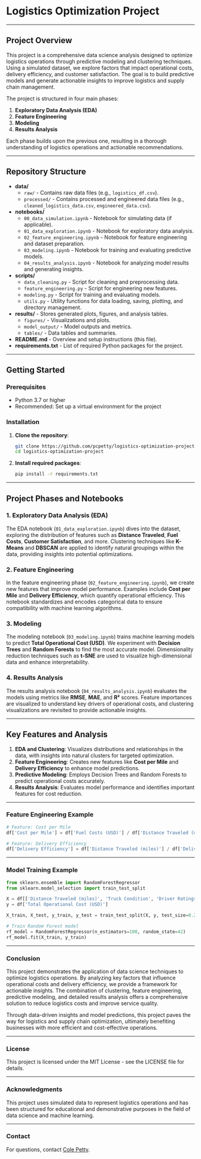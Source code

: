 # Logistics Optimization Project

---

## Project Overview

This project is a comprehensive data science analysis designed to optimize logistics operations through predictive modeling and clustering techniques. Using a simulated dataset, we explore factors that impact operational costs, delivery efficiency, and customer satisfaction. The goal is to build predictive models and generate actionable insights to improve logistics and supply chain management.

The project is structured in four main phases:

1. **Exploratory Data Analysis (EDA)**
2. **Feature Engineering**
3. **Modeling**
4. **Results Analysis**

Each phase builds upon the previous one, resulting in a thorough understanding of logistics operations and actionable recommendations.

---

## Repository Structure

- **data/**
  - `raw/` - Contains raw data files (e.g., `logistics_df.csv`).
  - `processed/` - Contains processed and engineered data files (e.g., `cleaned_logistics_data.csv`, `engineered_data.csv`).
- **notebooks/**
  - `00_data_simulation.ipynb` - Notebook for simulating data (if applicable).
  - `01_data_exploration.ipynb` - Notebook for exploratory data analysis.
  - `02_feature_engineering.ipynb` - Notebook for feature engineering and dataset preparation.
  - `03_modeling.ipynb` - Notebook for training and evaluating predictive models.
  - `04_results_analysis.ipynb` - Notebook for analyzing model results and generating insights.
- **scripts/**
  - `data_cleaning.py` - Script for cleaning and preprocessing data.
  - `feature_engineering.py` - Script for engineering new features.
  - `modeling.py` - Script for training and evaluating models.
  - `utils.py` - Utility functions for data loading, saving, plotting, and directory management.
- **results/** - Stores generated plots, figures, and analysis tables.
  - `figures/` - Visualizations and plots.
  - `model_output/` - Model outputs and metrics.
  - `tables/` - Data tables and summaries.
- **README.md** - Overview and setup instructions (this file).
- **requirements.txt** - List of required Python packages for the project.

---

## Getting Started

### Prerequisites

- Python 3.7 or higher
- Recommended: Set up a virtual environment for the project

### Installation

1. **Clone the repository**:
    ```bash
    git clone https://github.com/pcpetty/logistics-optimization-project.git
    cd logistics-optimization-project
    ```

2. **Install required packages**:
    ```bash
    pip install -r requirements.txt
    ```

---

## Project Phases and Notebooks

### 1. Exploratory Data Analysis (EDA)
The EDA notebook (`01_data_exploration.ipynb`) dives into the dataset, exploring the distribution of features such as **Distance Traveled**, **Fuel Costs**, **Customer Satisfaction**, and more. Clustering techniques like **K-Means** and **DBSCAN** are applied to identify natural groupings within the data, providing insights into potential optimizations.

### 2. Feature Engineering
In the feature engineering phase (`02_feature_engineering.ipynb`), we create new features that improve model performance. Examples include **Cost per Mile** and **Delivery Efficiency**, which quantify operational efficiency. This notebook standardizes and encodes categorical data to ensure compatibility with machine learning algorithms.

### 3. Modeling
The modeling notebook (`03_modeling.ipynb`) trains machine learning models to predict **Total Operational Cost (USD)**. We experiment with **Decision Trees** and **Random Forests** to find the most accurate model. Dimensionality reduction techniques such as **t-SNE** are used to visualize high-dimensional data and enhance interpretability.

### 4. Results Analysis
The results analysis notebook (`04_results_analysis.ipynb`) evaluates the models using metrics like **RMSE**, **MAE**, and **R²** scores. Feature importances are visualized to understand key drivers of operational costs, and clustering visualizations are revisited to provide actionable insights.

---

## Key Features and Analysis

1. **EDA and Clustering**: Visualizes distributions and relationships in the data, with insights into natural clusters for targeted optimization.
2. **Feature Engineering**: Creates new features like **Cost per Mile** and **Delivery Efficiency** to enhance model predictions.
3. **Predictive Modeling**: Employs Decision Trees and Random Forests to predict operational costs accurately.
4. **Results Analysis**: Evaluates model performance and identifies important features for cost reduction.

---

### Feature Engineering Example

```python
# Feature: Cost per Mile
df['Cost per Mile'] = df['Fuel Costs (USD)'] / df['Distance Traveled (miles)']

# Feature: Delivery Efficiency
df['Delivery Efficiency'] = df['Distance Traveled (miles)'] / df['Delivery Time (hours)']
```

---

### Model Training Example

```python
from sklearn.ensemble import RandomForestRegressor
from sklearn.model_selection import train_test_split

X = df[['Distance Traveled (miles)', 'Truck Condition', 'Driver Ratings', 'Load Weight (tons)', 'Cost per Mile']]
y = df['Total Operational Cost (USD)']

X_train, X_test, y_train, y_test = train_test_split(X, y, test_size=0.2, random_state=42)

# Train Random Forest model
rf_model = RandomForestRegressor(n_estimators=100, random_state=42)
rf_model.fit(X_train, y_train)
```

---

### Conclusion

This project demonstrates the application of data science techniques to optimize logistics operations. By analyzing key factors that influence operational costs and delivery efficiency, we provide a framework for actionable insights. The combination of clustering, feature engineering, predictive modeling, and detailed results analysis offers a comprehensive solution to reduce logistics costs and improve service quality.

Through data-driven insights and model predictions, this project paves the way for logistics and supply chain optimization, ultimately benefiting businesses with more efficient and cost-effective operations.

---

### License

This project is licensed under the MIT License - see the LICENSE file for details.

---

### Acknowledgments

This project uses simulated data to represent logistics operations and has been structured for educational and demonstrative purposes in the field of data science and machine learning.

---

### Contact

For questions, contact [Cole Petty](colepetty57@gmail.com).